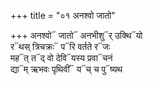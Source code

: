 +++
title = "०१ अनश्वो जातो"

+++
अनश्वो᳓ जातो᳓ अनभीशु᳓र् उक्थि᳓यो  
र᳓थस् त्रिचक्रः᳓ प᳓रि वर्तते र᳓जः  
मह᳓त् त᳓द् वो देवि᳓यस्य प्रवा᳓चनं  
द्या᳓म् ऋभवः पृथिवीं᳓ य᳓च् च पु᳓ष्यथ